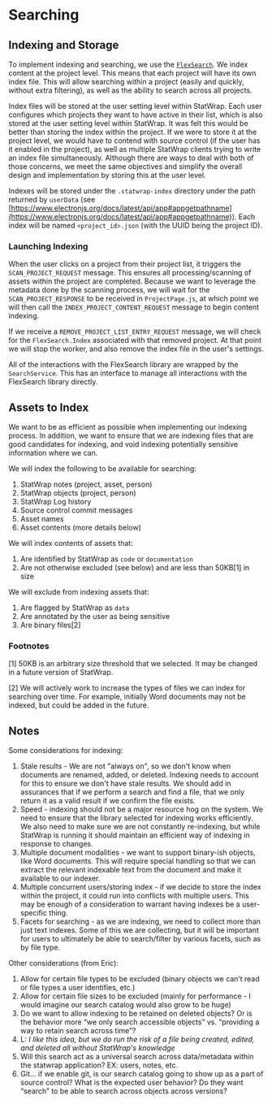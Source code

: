 # Searching

## Indexing and Storage

To implement indexing and searching, we use the [`FlexSearch`](https://github.com/nextapps-de/flexsearch). We index content at the project level. This means that each project will have its own index file. This will allow searching within a project (easily and quickly, without extra filtering), as well as the ability to search across all projects.

Index files will be stored at the user setting level within StatWrap. Each user configures which projects they want to have active in their list, which is also stored at the user setting level within StatWrap. It was felt this would be better than storing the index within the project. If we were to store it at the project level, we would have to contend with source control (if the user has it enabled in the project), as well as multiple StatWrap clients trying to write an index file simultaneously. Although there are ways to deal with both of those concerns, we meet the same objectives and simplify the overall design and implementation by storing this at the user level.

Indexes will be stored under the `.statwrap-index` directory under the path returned by `userData` (see [https://www.electronjs.org/docs/latest/api/app#appgetpathname](https://www.electronjs.org/docs/latest/api/app#appgetpathname)). Each index will be named `<project_id>.json` (with the UUID being the project ID).

### Launching Indexing

When the user clicks on a project from their project list, it triggers the `SCAN_PROJECT_REQUEST` message. This ensures all processing/scanning of assets within the project are completed. Because we want to leverage the metadata done by the scanning process, we will wait for the `SCAN_PROJECT_RESPONSE` to be received in `ProjectPage.js`, at which point we will then call the `INDEX_PROJECT_CONTENT_REQUEST` message to begin content indexing.

If we receive a `REMOVE_PROJECT_LIST_ENTRY_REQUEST` message, we will check for the `FlexSearch.Index` associated with that removed project. At that point we will stop the worker, and also remove the index file in the user's settings.

All of the interactions with the FlexSearch library are wrapped by the `SearchService`. This has an interface to manage all interactions with the FlexSearch library directly.

## Assets to Index

We want to be as efficient as possible when implementing our indexing process. In addition, we want to ensure that we are indexing files that are good candidates for indexing, and void indexing potentially sensitive information where we can.

We will index the following to be available for searching:

1. StatWrap notes (project, asset, person)
2. StatWrap objects (project, person)
3. StatWrap Log history
4. Source control commit messages
5. Asset names
6. Asset contents (more details below)

We will index contents of assets that:

1. Are identified by StatWrap as `code` or `documentation`
2. Are not otherwise excluded (see below) and are less than 50KB[1] in size

We will exclude from indexing assets that:

1. Are flagged by StatWrap as `data`
2. Are annotated by the user as being sensitive
3. Are binary files[2]

### Footnotes

[1] 50KB is an arbitrary size threshold that we selected. It may be changed in a future version of StatWrap.

[2] We will actively work to increase the types of files we can index for searching over time. For example, initially Word documents may not be indexed, but could be added in the future.

## Notes

Some considerations for indexing:

1. Stale results - We are not "always on", so we don't know when documents are renamed, added, or deleted. Indexing needs to account for this to ensure we don't have stale results. We should add in assurances that if we perform a search and find a file, that we only return it as a valid result if we confirm the file exists.
2. Speed - indexing should not be a major resource hog on the system. We need to ensure that the library selected for indexing works efficiently. We also need to make sure we are not constantly re-indexing, but while StatWrap is running it should maintain an efficient way of indexing in response to changes.
3. Multiple document modalities - we want to support binary-ish objects, like Word documents. This will require special handling so that we can extract the relevant indexable text from the document and make it available to our indexer.
4. Multiple concurrent users/storing index - if we decide to store the index within the project, it could run into conflicts with multiple users. This may be enough of a consideration to warrant having indexes be a user-specific thing.
5. Facets for searching - as we are indexing, we need to collect more than just text indexes. Some of this we are collecting, but it will be important for users to ultimately be able to search/filter by various facets, such as by file type.

Other considerations (from Eric):

1. Allow for certain file types to be excluded (binary objects we can’t read or file types a user identifies, etc.)
2. Allow for certain file sizes to be excluded (mainly for performance - I would imagine our search catalog would also grow to be huge)
3. Do we want to allow indexing to be retained on deleted objects? Or is the behavior more “we only search accessible objects” vs. “providing a way to retain search across time”?
4. L: _I like this idea, but we do run the risk of a file being created, edited, and deleted all without StatWrap's knowledge_
5. Will this search act as a universal search across data/metadata within the statwrap application? EX: users, notes, etc.
6. Git... if we enable git, is our search catalog going to show up as a part of source control? What is the expected user behavior? Do they want “search” to be able to search across objects across versions?

